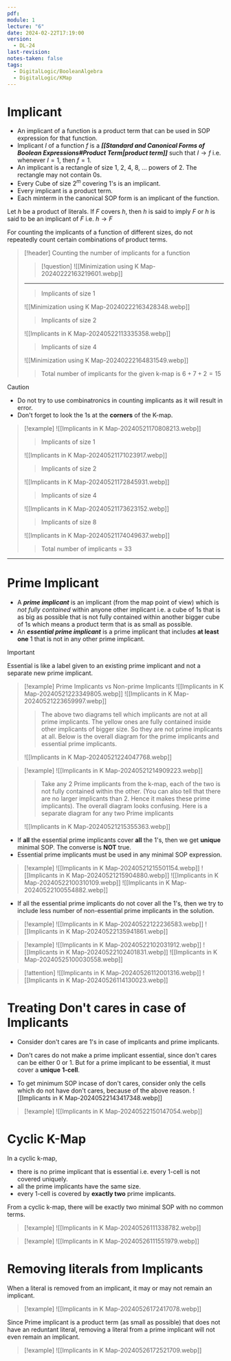 ```yaml
---
pdf: 
module: 1
lecture: "6"
date: 2024-02-22T17:19:00
version:
  - DL-24
last-revision: 
notes-taken: false
tags:
  - DigitalLogic/BooleanAlgebra
  - DigitalLogic/KMap
---
```

# Implicant
- An implicant of a function is a product term that can be used in SOP expression for that function.
- Implicant $I$ of a function $f$ is a ***[[Standard and Canonical Forms of Boolean Expressions#Product Term|product term]]*** such that $I \rightarrow f$ i.e. whenever $I = 1$, then $f = 1$.  
- An implicant is a rectangle of size 1, 2, 4, 8, ... powers of 2. The rectangle may not contain 0s.
- Every Cube of size $2^m$ covering 1's is an implicant.
- Every implicant is a product term.
- Each minterm in the canonical SOP form is an implicant of the function.

Let $h$ be a product of literals. If $F$ covers $h$, then $h$ is said to imply $F$ or $h$ is said to be an implicant of $F$ i.e. $h \rightarrow F$

For counting the implicants of a function of different sizes, do not repeatedly count certain combinations of product terms.

> [!header] Counting the number of implicants for a function
>> [!question] 
>> ![[Minimization using K Map-20240222163219601.webp]]
> ---
>
>> Implicants of size 1
>
> ![[Minimization using K Map-20240222163428348.webp]]
>
>> Implicants of size 2 
>
> ![[Implicants in K Map-20240522113335358.webp]]
>
>> Implicants of size 4
>
> ![[Minimization using K Map-20240222164831549.webp]]
> 
>> Total number of implicants for the given k-map is $6 + 7 + 2 = 15$

> [!caution] 
> - Do not try to use combinatronics in counting implicants as it will result in error.
> - Don't forget to look the 1s at the **corners** of the K-map.

> [!example] 
> ![[Implicants in K Map-20240521170808213.webp]]
>
>> Implicants of size 1
> 
> ![[Implicants in K Map-20240521171023917.webp]]
>
>> Implicants of size 2
>
> ![[Implicants in K Map-20240521172845931.webp]]
>
>> Implicants of size 4
>
> ![[Implicants in K Map-20240521173623152.webp]]
>
>> Implicants of size 8
>
> ![[Implicants in K Map-20240521174049637.webp]]
>
>> Total number of implicants = 33

---
# Prime Implicant
- A ***prime implicant*** is an implicant (from the map point of view) which is *not fully contained* within anyone other implicant i.e. a cube of 1s that is as big as possible that is not fully contained within another bigger cube of 1s which means a product term that is as small as possible.
- An ***essential prime implicant*** is a prime implicant that includes **at least one** 1 that is not in any other prime implicant.

> [!important] 
> Essential is like a label given to an existing prime implicant and not a separate new prime implicant.

> [!example] Prime Implicants vs Non-prime Implicants
> ![[Implicants in K Map-20240521223349805.webp]]
> ![[Implicants in K Map-20240521223659997.webp]]
>
>> The above two diagrams tell which implicants are not at all prime implicants. 
>> The yellow ones are fully contained inside other implicants of bigger size. So they are not prime implicants at all.
>> Below is the overall diagram for the prime implicants and essential prime implicants.
>
> ![[Implicants in K Map-20240521224047768.webp]]

> [!example] 
> ![[Implicants in K Map-20240521214909223.webp]]
> 
>> Take any 2 Prime implicants from the k-map, each of the two is not fully contained within the other. (You can also tell that there are no larger implicants than 2. Hence it makes these prime implicants).
>> The overall diagram looks confusing. Here is a separate diagram for any two Prime implicants
>
> ![[Implicants in K Map-20240521215355363.webp]]

- If **all** the essential prime implicants cover **all** the 1's, then we get **unique** minimal SOP. The converse is **NOT** true.
- Essential prime implicants must be used in any minimal SOP expression.

> [!example] 
> ![[Implicants in K Map-20240521215501154.webp]]
> ![[Implicants in K Map-20240521215904880.webp]]
> ![[Implicants in K Map-20240522100310109.webp]]
> ![[Implicants in K Map-20240522100554882.webp]]

- If all the essential prime implicants do not cover all the 1's, then we try to include less number of non-essential prime implicants in the solution.

> [!example] 
> ![[Implicants in K Map-20240522122236583.webp]]
> ![[Implicants in K Map-20240522135941861.webp]]

> [!example] 
> ![[Implicants in K Map-20240522102031912.webp]]
> ![[Implicants in K Map-20240522102401831.webp]]
> ![[Implicants in K Map-20240525100030558.webp]]


> [!attention] 
> ![[Implicants in K Map-20240526112001316.webp]]
> ![[Implicants in K Map-20240526114130023.webp]]


# Treating Don't cares in case of Implicants
- Consider don't cares are 1's in case of implicants and prime implicants.

- Don't cares do not make a prime implicant essential, since don't cares can be either 0 or 1. But for a prime implicant to be essential, it must cover a **unique** **1-cell**.
- To get minimum SOP incase of don't cares, consider only the cells which do not have don't cares, because of the above reason.
![[Implicants in K Map-20240522143417348.webp]]

> [!example] 
> ![[Implicants in K Map-20240522150147054.webp]]


# Cyclic K-Map

In a cyclic k-map, 
- there is no prime implicant that is essential i.e. every 1-cell is not covered uniquely.
- all the prime implicants have the same size.
- every 1-cell is covered by **exactly two** prime implicants.

From a cyclic k-map, there will be exactly two minimal SOP with no common terms.

> [!example] 
> ![[Implicants in K Map-20240526111338782.webp]]

> [!example] 
> ![[Implicants in K Map-20240526111551979.webp]]

# Removing literals from Implicants
When a literal is removed from an implicant, it may or may not remain an implicant.

> [!example] 
> ![[Implicants in K Map-20240526172417078.webp]]

Since Prime implicant is a product term (as small as possible) that does not have an reduntant literal, removing a literal from a prime implicant will not even remain an implicant.

> [!example] 
> ![[Implicants in K Map-20240526172521709.webp]]



